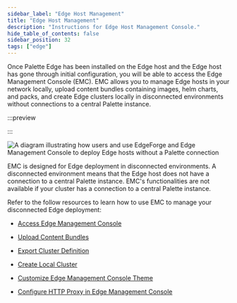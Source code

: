 ```yaml
---
sidebar_label: "Edge Host Management"
title: "Edge Host Management"
description: "Instructions for Edge Host Management Console."
hide_table_of_contents: false
sidebar_position: 32
tags: ["edge"]
---
```


Once Palette Edge has been installed on the Edge host and the Edge host has gone through initial configuration, you will
be able to access the Edge Management Console (EMC). EMC allows you to manage Edge hosts in your network locally, upload
content bundles containing images, helm charts, and packs, and create Edge clusters locally in disconnected environments
without connections to a central Palette instance.

:::preview

:::

![A diagram illustrating how users and use EdgeForge and Edge Management Console to deploy Edge hosts without a Palette connection](/clusters_edge_emc_workflow.png)

EMC is designed for Edge deployment in disconnected environments. A disconnected environment means that the Edge host
does not have a connection to a central Palette instance. EMC's functionalities are not available if your cluster has a
connection to a central Palette instance.

Refer to the follow resources to learn how to use EMC to manage your disconnected Edge deployment:

- [Access Edge Management Console](./access-console.md)

- [Upload Content Bundles](./upload-content-bundle.md)

- [Export Cluster Definition](./export-cluster-definition.md)

- [Create Local Cluster](./create-cluster.md)

- [Customize Edge Management Console Theme](./theming.md)

- [Configure HTTP Proxy in Edge Management Console](./configure-proxy.md)

